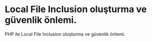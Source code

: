 # Local File Inclusion oluşturma ve güvenlik önlemi.
PHP ile  Local File Inclusion oluşturma ve güvenlik önlemi.
